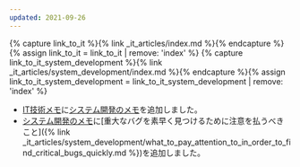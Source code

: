 ```yaml
---
updated: 2021-09-26
---
```

{% capture link_to_it %}{% link _it_articles/index.md %}{% endcapture %}{% assign link_to_it = link_to_it | remove: 'index' %}
{% capture link_to_it_system_development %}{% link _it_articles/system_development/index.md %}{% endcapture %}{% assign link_to_it_system_development = link_to_it_system_development | remove: 'index' %}

- [IT技術メモ]({{link_to_it}})に[システム開発のメモ]({{link_to_it_system_development}})を追加しました。
- [システム開発のメモ]({{link_to_it_system_development}})に[重大なバグを素早く見つけるために注意を払うべきこと]({% link _it_articles/system_development/what_to_pay_attention_to_in_order_to_find_critical_bugs_quickly.md %})を追加しました。

